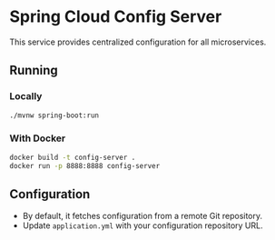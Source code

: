 # Spring Cloud Config Server

This service provides centralized configuration for all microservices.

## Running
### Locally
```bash
./mvnw spring-boot:run
```

### With Docker
```bash
docker build -t config-server .
docker run -p 8888:8888 config-server
```

## Configuration
- By default, it fetches configuration from a remote Git repository.
- Update `application.yml` with your configuration repository URL.
